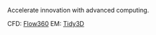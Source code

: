 Accelerate innovation with advanced computing.

CFD: [Flow360](https://www.flexcompute.com/flow360/solver/)
EM: [Tidy3D](https://www.flexcompute.com/tidy3d/solver/)